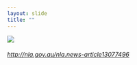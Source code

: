 ```yaml
---
layout: slide
title: ""
---
```




<section>
<a class="stretch" href="http://nla.gov.au/nla.news-article13077496"><img class="rotate-right" src="{{ site.baseurl }}/assets/images/waterpolice.png"></a>
<h6 class="rotate-right"><a class="external" href="http://nla.gov.au/nla.news-article13077496">http://nla.gov.au/nla.news-article13077496</a></h6>
</section>